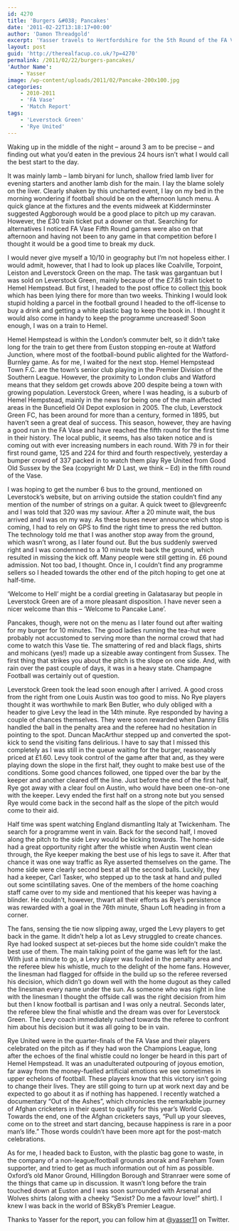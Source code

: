 ```yaml
---
id: 4270
title: 'Burgers &#038; Pancakes'
date: '2011-02-22T13:18:17+00:00'
author: 'Damon Threadgold'
excerpt: 'Yasser travels to Hertfordshire for the 5th Round of the FA Vase and finds some football players who seem to get pleasure from winning a game that isn''t a Champions League game. How can this be?!'
layout: post
guid: 'http://therealfacup.co.uk/?p=4270'
permalink: /2011/02/22/burgers-pancakes/
'Author Name':
    - Yasser
image: /wp-content/uploads/2011/02/Pancake-200x100.jpg
categories:
    - 2010-2011
    - 'FA Vase'
    - 'Match Report'
tags:
    - 'Leverstock Green'
    - 'Rye United'
---
```


Waking up in the middle of the night – around 3 am to be precise – and finding out what you’d eaten in the previous 24 hours isn’t what I would call the best start to the day.

It was mainly lamb – lamb biryani for lunch, shallow fried lamb liver for evening starters and another lamb dish for the main. I lay the blame solely on the liver. Clearly shaken by this uncharted event, I lay on my bed in the morning wondering if football should be on the afternoon lunch menu. A quick glance at the fixtures and the events midweek at Kidderminster suggested Aggborough would be a good place to pitch up my caravan. However, the £30 train ticket put a downer on that. Searching for alternatives I noticed FA Vase Fifth Round games were also on that afternoon and having not been to any game in that competition before I thought it would be a good time to break my duck.

I would never give myself a 10/10 in geography but I’m not hopeless either. I would admit, however, that I had to look up places like Coalville, Torpoint, Leiston and Leverstock Green on the map. The task was gargantuan but I was sold on Leverstock Green, mainly because of the £7.85 train ticket to Hemel Hempstead. But first, I headed to the post office to collect [this](http://pitchinvasion.net/blog/2010/08/01/goals-for-galilee-and-arab-soccer-in-a-jewish-state/) book which has been lying there for more than two weeks. Thinking I would look stupid holding a parcel in the football ground I headed to the off-license to buy a drink and getting a white plastic bag to keep the book in. I thought it would also come in handy to keep the programme uncreased! Soon enough, I was on a train to Hemel.

Hemel Hempstead is within the London’s commuter belt, so it didn’t take long for the train to get there from Euston stopping en-route at Watford Junction, where most of the football-bound public alighted for the Watford-Burnley game. As for me, I waited for the next stop. Hemel Hempstead Town F.C. are the town’s senior club playing in the Premier Division of the Southern League. However, the proximity to London clubs and Watford means that they seldom get crowds above 200 despite being a town with growing population. Leverstock Green, where I was heading, is a suburb of Hemel Hempstead, mainly in the news for being one of the main affected areas in the Buncefield Oil Depot explosion in 2005. The club, Leverstock Green FC, has been around for more than a century, formed in 1895, but haven’t seen a great deal of success. This season, however, they are having a good run in the FA Vase and have reached the fifth round for the first time in their history. The local public, it seems, has also taken notice and is coming out with ever increasing numbers in each round. With 79 in for their first round game, 125 and 224 for third and fourth respectively, yesterday a bumper crowd of 337 packed in to watch them play Rye United from Good Old Sussex by the Sea (copyright Mr D Last, we think – Ed) in the fifth round of the Vase.

I was hoping to get the number 6 bus to the ground, mentioned on Leverstock’s website, but on arriving outside the station couldn’t find any mention of the number of strings on a guitar. A quick tweet to @levgreenfc and I was told that 320 was my saviour. After a 20 minute wait, the bus arrived and I was on my way. As these buses never announce which stop is coming, I had to rely on GPS to find the right time to press the red button. The technology told me that I was another stop away from the ground, which wasn’t wrong, as I later found out. But the bus suddenly swerved right and I was condemned to a 10 minute trek back the ground, which resulted in missing the kick off. Many people were still getting in. £6 pound admission. Not too bad, I thought. Once in, I couldn’t find any programme sellers so I headed towards the other end of the pitch hoping to get one at half-time.

‘Welcome to Hell’ might be a cordial greeting in Galatasaray but people in Leverstock Green are of a more pleasant disposition. I have never seen a nicer welcome than this – ‘Welcome to Pancake Lane’.

Pancakes, though, were not on the menu as I later found out after waiting for my burger for 10 minutes. The good ladies running the tea-hut were probably not accustomed to serving more than the normal crowd that had come to watch this Vase tie. The smattering of red and black flags, shirts and mohicans (yes!) made up a sizeable away contingent from Sussex. The first thing that strikes you about the pitch is the slope on one side. And, with rain over the past couple of days, it was in a heavy state. Champagne Football was certainly out of question.

Leverstock Green took the lead soon enough after I arrived. A good cross from the right from one Louis Austin was too good to miss. No Rye players thought it was worthwhile to mark Ben Butler, who duly obliged with a header to give Levy the lead in the 14th minute. Rye responded by having a couple of chances themselves. They were soon rewarded when Danny Ellis handled the ball in the penalty area and the referee had no hesitation in pointing to the spot. Duncan MacArthur stepped up and converted the spot-kick to send the visiting fans delirious. I have to say that I missed this completely as I was still in the queue waiting for the burger, reasonably priced at £1.60. Levy took control of the game after that and, as they were playing down the slope in the first half, they ought to make best use of the conditions. Some good chances followed, one tipped over the bar by the keeper and another cleared off the line. Just before the end of the first half, Rye got away with a clear foul on Austin, who would have been one-on-one with the keeper. Levy ended the first half on a strong note but you sensed Rye would come back in the second half as the slope of the pitch would come to their aid.

Half time was spent watching England dismantling Italy at Twickenham. The search for a programme went in vain. Back for the second half, I moved along the pitch to the side Levy would be kicking towards. The home-side had a great opportunity right after the whistle when Austin went clean through, the Rye keeper making the best use of his legs to save it. After that chance it was one way traffic as Rye asserted themselves on the game. The home side were clearly second best at all the second balls. Luckily, they had a keeper, Carl Tasker, who stepped up to the task at hand and pulled out some scintillating saves. One of the members of the home coaching staff came over to my side and mentioned that his keeper was having a blinder. He couldn’t, however, thwart all their efforts as Rye’s persistence was rewarded with a goal in the 76th minute, Shaun Loft heading in from a corner.

The fans, sensing the tie now slipping away, urged the Levy players to get back in the game. It didn’t help a lot as Levy struggled to create chances. Rye had looked suspect at set-pieces but the home side couldn’t make the best use of them. The main talking point of the game was left for the last. With just a minute to go, a Levy player was fouled in the penalty area and the referee blew his whistle, much to the delight of the home fans. However, the linesman had flagged for offside in the build up so the referee reversed his decision, which didn’t go down well with the home dugout as they called the linesman every name under the sun. As someone who was right in line with the linesman I thought the offside call was the right decision from him but then I know football is partisan and I was only a neutral. Seconds later, the referee blew the final whistle and the dream was over for Leverstock Green. The Levy coach immediately rushed towards the referee to confront him about his decision but it was all going to be in vain.

Rye United were in the quarter-finals of the FA Vase and their players celebrated on the pitch as if they had won the Champions League, long after the echoes of the final whistle could no longer be heard in this part of Hemel Hempstead. It was an unadulterated outpouring of joyous emotion, far away from the money-fuelled artificial emotions we see sometimes in upper echelons of football. These players know that this victory isn’t going to change their lives. They are still going to turn up at work next day and be expected to go about it as if nothing has happened. I recently watched a documentary “Out of the Ashes”, which chronicles the remarkable journey of Afghan cricketers in their quest to qualify for this year’s World Cup. Towards the end, one of the Afghan cricketers says, “Pull up your sleeves, come on to the street and start dancing, because happiness is rare in a poor man’s life.” Those words couldn’t have been more apt for the post-match celebrations.

As for me, I headed back to Euston, with the plastic bag gone to waste, in the company of a non-league/football grounds anorak and Fareham Town supporter, and tried to get as much information out of him as possible. Oxford’s old Manor Ground, Hillingdon Borough and Stranraer were some of the things that came up in discussion. It wasn’t long before the train touched down at Euston and I was soon surrounded with Arsenal and Wolves shirts (along with a cheeky “Sexist? Do me a favour love!” shirt). I knew I was back in the world of BSkyB’s Premier League.

Thanks to Yasser for the report, you can follow him at [@yasser11](http://twitter.com/#!/yasser11) on Twitter.